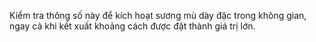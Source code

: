 Kiểm tra thông số này để kích hoạt sương mù dày đặc trong không gian, ngay cả khi kết xuất
khoảng cách được đặt thành giá trị lớn.
